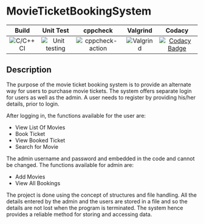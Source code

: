 # MovieTicketBookingSystem

|Build|Unit Test|cppcheck|Valgrind|Codacy|
|:--:|:--:|:--:|:--:|:--:|
![C/C++ CI](https://github.com/stepin104542/MovieTicketBookingSystem/workflows/C/C++%20CI/badge.svg)|![Unit testing](https://github.com/stepin104542/MovieTicketBookingSystem/workflows/Unit%20testing/badge.svg)|![cppcheck-action](https://github.com/stepin104542/MovieTicketBookingSystem/workflows/cppcheck-action/badge.svg)|![Valgrind](https://github.com/stepin104542/MovieTicketBookingSystem/workflows/Valgrind/badge.svg)|[![Codacy Badge](https://app.codacy.com/project/badge/Grade/c203f3fcec184e12ad82141c6aa9bcbd)](https://www.codacy.com/gh/stepin104542/MovieTicketBookingSystem/dashboard?utm_source=github.com&amp;utm_medium=referral&amp;utm_content=stepin104542/MovieTicketBookingSystem&amp;utm_campaign=Badge_Grade)|

## Description
The purpose of the movie ticket booking system is to provide an alternate way for users to purchase movie tickets. The system offers separate login for users as well as the admin.
A user needs to register by providing his/her details, prior to login. 

After logging in, the functions available for the user are:

*  View List Of Movies
*  Book Ticket
*  View Booked Ticket
*  Search for Movie

The admin username and password and embedded in the code and cannot be changed. The functions available for admin are:

*  Add Movies
*  View All Bookings

The project is done using the concept of structures and file handling. All the details entered by the admin and the users are stored in a file and so the details are not lost when the program is terminated. The system hence provides a reliable method for storing and accessing data.
